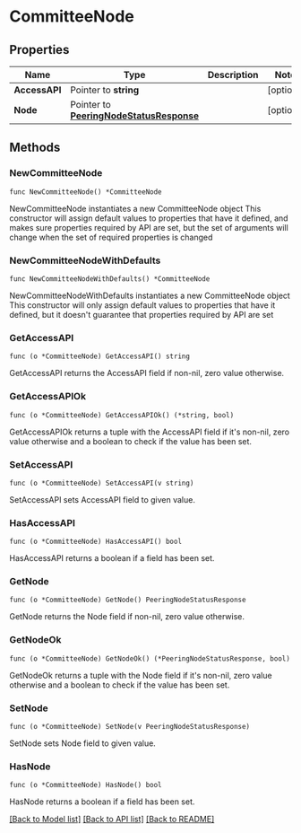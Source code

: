# CommitteeNode

## Properties

Name | Type | Description | Notes
------------ | ------------- | ------------- | -------------
**AccessAPI** | Pointer to **string** |  | [optional] 
**Node** | Pointer to [**PeeringNodeStatusResponse**](PeeringNodeStatusResponse.md) |  | [optional] 

## Methods

### NewCommitteeNode

`func NewCommitteeNode() *CommitteeNode`

NewCommitteeNode instantiates a new CommitteeNode object
This constructor will assign default values to properties that have it defined,
and makes sure properties required by API are set, but the set of arguments
will change when the set of required properties is changed

### NewCommitteeNodeWithDefaults

`func NewCommitteeNodeWithDefaults() *CommitteeNode`

NewCommitteeNodeWithDefaults instantiates a new CommitteeNode object
This constructor will only assign default values to properties that have it defined,
but it doesn't guarantee that properties required by API are set

### GetAccessAPI

`func (o *CommitteeNode) GetAccessAPI() string`

GetAccessAPI returns the AccessAPI field if non-nil, zero value otherwise.

### GetAccessAPIOk

`func (o *CommitteeNode) GetAccessAPIOk() (*string, bool)`

GetAccessAPIOk returns a tuple with the AccessAPI field if it's non-nil, zero value otherwise
and a boolean to check if the value has been set.

### SetAccessAPI

`func (o *CommitteeNode) SetAccessAPI(v string)`

SetAccessAPI sets AccessAPI field to given value.

### HasAccessAPI

`func (o *CommitteeNode) HasAccessAPI() bool`

HasAccessAPI returns a boolean if a field has been set.

### GetNode

`func (o *CommitteeNode) GetNode() PeeringNodeStatusResponse`

GetNode returns the Node field if non-nil, zero value otherwise.

### GetNodeOk

`func (o *CommitteeNode) GetNodeOk() (*PeeringNodeStatusResponse, bool)`

GetNodeOk returns a tuple with the Node field if it's non-nil, zero value otherwise
and a boolean to check if the value has been set.

### SetNode

`func (o *CommitteeNode) SetNode(v PeeringNodeStatusResponse)`

SetNode sets Node field to given value.

### HasNode

`func (o *CommitteeNode) HasNode() bool`

HasNode returns a boolean if a field has been set.


[[Back to Model list]](../README.md#documentation-for-models) [[Back to API list]](../README.md#documentation-for-api-endpoints) [[Back to README]](../README.md)


